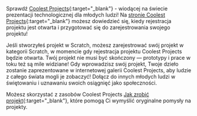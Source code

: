 Sprawdź [Coolest Projects](https://coolestprojects.org/){:target="_blank"} - wiodącej na świecie prezentacji technologicznej dla młodych ludzi! Na [stronie Coolest Projects](https://coolestprojects.org/){:target="_blank"} możesz dowiedzieć się, kiedy rejestracja projektu jest otwarta i przygotować się do zarejestrowania swojego projektu!

Jeśli stworzyłeś projekt w Scratch, możesz zarejestrować swój projekt w kategorii Scratch, w momencie gdy rejestracja projektu Coolest Projects będzie otwarta. Twój projekt nie musi być skończony — prototypy i prace w toku też są mile widziane! Gdy wprowadzisz swój projekt, Twoje dzieło zostanie zaprezentowane w internetowej galerii Coolest Projects, aby ludzie z całego świata mogli je zobaczyć! Dołącz do innych młodych ludzi w świętowaniu i uznawaniu swoich osiągnięć jako społeczności.

Możesz skorzystać z zasobów Coolest Projects [Jak zrobić projekt](https://coolestprojects.org/2020/03/31/how-to-make-a-project-workbook-and-additional-resources/){:target="_blank"}, które pomogą Ci wymyślić oryginalne pomysły na projekty.
